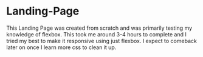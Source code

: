 # Landing-Page

This Landing Page was created from scratch and was primarily testing my knowledge of flexbox.
This took me around 3-4 hours to complete and I tried my best to make it responsive using just flexbox.
I expect to comeback later on once I learn more css to clean it up.